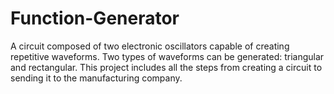 # Function-Generator
A circuit composed of two electronic oscillators capable of creating repetitive waveforms. Two types of waveforms can be generated: triangular and rectangular. This project includes all the steps from creating a circuit to sending it to the manufacturing company.
